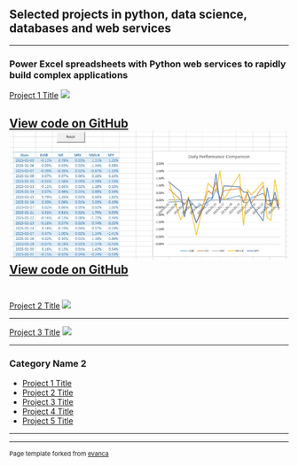 ## Selected projects in python, data science, databases and web services 

---

### Power Excel spreadsheets with Python web services to rapidly build complex applications  

[Project 1 Title](/sample_page)
<img src="images/dummy_thumbnail.jpg?raw=true"/>

[View code on GitHub](/excel-demo-ws)  
<img src="images/excel_ws_demo1.jpg?raw=true"/>  
<a href="https://github.com/dibs3741/excel-demo-ws">View code on GitHub</a>  
<a href="#"><img src="https://img.shields.io/badge/Python-white?logo=Python" alt="" /></a>
<a href="#"><img src="https://img.shields.io/badge/FastAPI-white?logo=fastapi" alt="" /></a>
---
[Project 2 Title](/pdf/sample_presentation.pdf)
<img src="images/dummy_thumbnail.jpg?raw=true"/>

---
[Project 3 Title](http://example.com/)
<img src="images/dummy_thumbnail.jpg?raw=true"/>

---

### Category Name 2

- [Project 1 Title](http://example.com/)
- [Project 2 Title](http://example.com/)
- [Project 3 Title](http://example.com/)
- [Project 4 Title](http://example.com/)
- [Project 5 Title](http://example.com/)

---




---
<p style="font-size:11px">Page template forked from <a href="https://github.com/evanca/quick-portfolio">evanca</a></p>
<!-- Remove above link if you don't want to attibute -->
